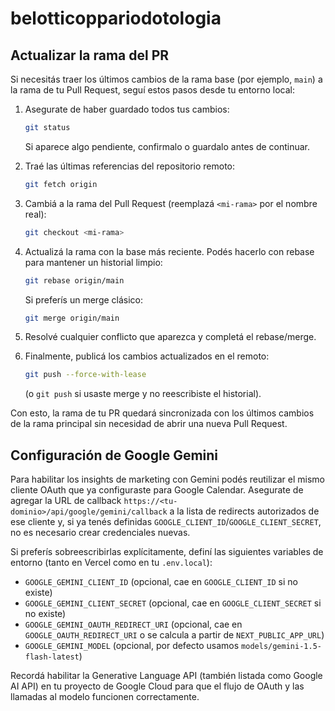 # belotticoppariodotologia

## Actualizar la rama del PR

Si necesitás traer los últimos cambios de la rama base (por ejemplo, `main`) a la rama de tu Pull Request, seguí estos pasos desde tu entorno local:

1. Asegurate de haber guardado todos tus cambios:
   ```bash
   git status
   ```
   Si aparece algo pendiente, confirmalo o guardalo antes de continuar.

2. Traé las últimas referencias del repositorio remoto:
   ```bash
   git fetch origin
   ```

3. Cambiá a la rama del Pull Request (reemplazá `<mi-rama>` por el nombre real):
   ```bash
   git checkout <mi-rama>
   ```

4. Actualizá la rama con la base más reciente. Podés hacerlo con rebase para mantener un historial limpio:
   ```bash
   git rebase origin/main
   ```
   Si preferís un merge clásico:
   ```bash
   git merge origin/main
   ```

5. Resolvé cualquier conflicto que aparezca y completá el rebase/merge.

6. Finalmente, publicá los cambios actualizados en el remoto:
   ```bash
   git push --force-with-lease
   ```
   (o `git push` si usaste merge y no reescribiste el historial).

Con esto, la rama de tu PR quedará sincronizada con los últimos cambios de la rama principal sin necesidad de abrir una nueva Pull Request.

## Configuración de Google Gemini

Para habilitar los insights de marketing con Gemini podés reutilizar el mismo cliente OAuth que ya configuraste para Google Calendar. Asegurate de agregar la URL de callback `https://<tu-dominio>/api/google/gemini/callback` a la lista de redirects autorizados de ese cliente y, si ya tenés definidas `GOOGLE_CLIENT_ID`/`GOOGLE_CLIENT_SECRET`, no es necesario crear credenciales nuevas.

Si preferís sobreescribirlas explícitamente, definí las siguientes variables de entorno (tanto en Vercel como en tu `.env.local`):

- `GOOGLE_GEMINI_CLIENT_ID` (opcional, cae en `GOOGLE_CLIENT_ID` si no existe)
- `GOOGLE_GEMINI_CLIENT_SECRET` (opcional, cae en `GOOGLE_CLIENT_SECRET` si no existe)
- `GOOGLE_GEMINI_OAUTH_REDIRECT_URI` (opcional, cae en `GOOGLE_OAUTH_REDIRECT_URI` o se calcula a partir de `NEXT_PUBLIC_APP_URL`)
- `GOOGLE_GEMINI_MODEL` (opcional, por defecto usamos `models/gemini-1.5-flash-latest`)

Recordá habilitar la Generative Language API (también listada como Google AI API) en tu proyecto de Google Cloud para que el flujo de OAuth y las llamadas al modelo funcionen correctamente.
